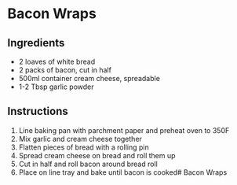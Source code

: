 # Bacon Wraps

## Ingredients

- 2 loaves of white bread
- 2 packs of bacon, cut in half
- 500ml container cream cheese, spreadable
- 1-2 Tbsp garlic powder

## Instructions

1. Line baking pan with parchment paper and preheat oven to 350F
2. Mix garlic and cream cheese together
3. Flatten pieces of bread with a rolling pin
4. Spread cream cheese on bread and roll them up
5. Cut in half and roll bacon around bread roll
6. Place on line tray and bake until bacon is cooked# Bacon Wraps